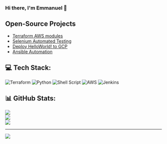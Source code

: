 ### Hi there, I'm Emmanuel 👋

## Open-Source Projects

- [Terraform AWS modules](https://github.com/devops-terraform-aws/modules)
- [Selenium Automated Testing](https://github.com/devops-terraform-aws/python-automation)
- [Deploy HelloWorld! to GCP](https://github.com/ukohae/GCP-Terraform-Helloworld)
- [Ansible Automation](https://github.com/ukohae/aws-ansible-automation)

## 💻 Tech Stack:
![Terraform](https://img.shields.io/badge/terraform-%235835CC.svg?style=for-the-badge&logo=terraform&logoColor=white) ![Python](https://img.shields.io/badge/python-3670A0?style=for-the-badge&logo=python&logoColor=ffdd54) ![Shell Script](https://img.shields.io/badge/shell_script-%23121011.svg?style=for-the-badge&logo=gnu-bash&logoColor=white) ![AWS](https://img.shields.io/badge/AWS-%23FF9900.svg?style=for-the-badge&logo=amazon-aws&logoColor=white) ![Jenkins](https://img.shields.io/badge/jenkins-%232C5263.svg?style=for-the-badge&logo=jenkins&logoColor=white) 


## 📊 GitHub Stats:
![](https://github-readme-stats.vercel.app/api?username=ukohae&theme=gotham&hide_border=false&include_all_commits=false&count_private=false)<br/>
![](https://github-readme-streak-stats.herokuapp.com/?user=ukohae&theme=gotham&hide_border=false)<br/>
![](https://github-readme-stats.vercel.app/api/top-langs/?username=ukohae&theme=gotham&hide_border=false&include_all_commits=false&count_private=false&layout=compact)

---

![](https://komarev.com/ghpvc/?username=ukohae&style=flat-square)
